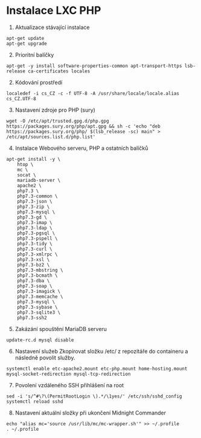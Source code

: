 # Instalace LXC PHP
1. Aktualizace stávající instalace
```
apt-get update
apt-get upgrade
```

2. Prioritní balíčky
```
apt-get -y install software-properties-common apt-transport-https lsb-release ca-certificates locales
```

2. Kódování prostředí
```
localedef -i cs_CZ -c -f UTF-8 -A /usr/share/locale/locale.alias cs_CZ.UTF-8
```

3. Nastavení zdroje pro PHP (sury)
```
wget -O /etc/apt/trusted.gpg.d/php.gpg https://packages.sury.org/php/apt.gpg && sh -c 'echo "deb https://packages.sury.org/php/ $(lsb_release -sc) main" > /etc/apt/sources.list.d/php.list'
```

4. Instalace Webového serveru, PHP a ostatních balíčků
```
apt-get install -y \
    htop \
    mc \
    socat \
    mariadb-server \
    apache2 \
    php7.3 \
    php7.3-common \
    php7.3-json \
    php7.3-zip \
    php7.3-mysql \
    php7.3-gd \
    php7.3-imap \
    php7.3-ldap \
    php7.3-pgsql \
    php7.3-pspell \
    php7.3-tidy \
    php7.3-curl \
    php7.3-xmlrpc \
    php7.3-xsl \
    php7.3-bz2 \
    php7.3-mbstring \
    php7.3-bcmath \
    php7.3-dba \
    php7.3-soap \
    php7.3-imagick \
    php7.3-memcache \
    php7.3-mysql \
    php7.3-sybase \
    php7.3-sqlite3 \
    php7.3-ssh2
```

5. Zakázání spouštění MariaDB serveru
```
update-rc.d mysql disable
```

6. Nastavení služeb
Zkopírovat složku /etc/ z repozitáře do containeru a následně povolit služby.
```
systemctl enable etc-apache2.mount etc-php.mount home-hosting.mount mysql-socket-redirection mysql-tcp-redirection
```

7. Povolení vzdáleného SSH přihlášení na root
```
sed -i 's/^#\?\(PermitRootLogin \).*/\1yes/' /etc/ssh/sshd_config
systemctl reload sshd
```

8. Nastavení aktuální složky při ukončení Midnight Commander
```
echo "alias mc='source /usr/lib/mc/mc-wrapper.sh'" >> ~/.profile
. ~/.profile
```
